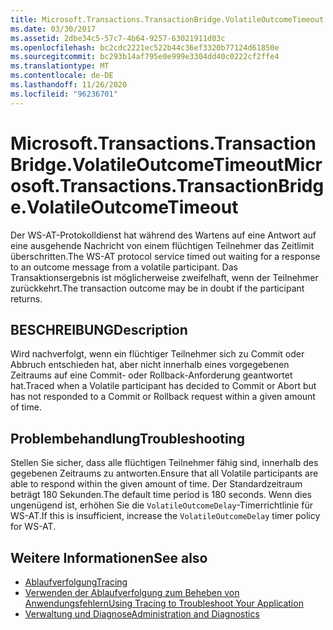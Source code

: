 ```yaml
---
title: Microsoft.Transactions.TransactionBridge.VolatileOutcomeTimeout
ms.date: 03/30/2017
ms.assetid: 2dbe34c5-57c7-4b64-9257-63021911d03c
ms.openlocfilehash: bc2cdc2221ec522b44c36ef3320b77124d61850e
ms.sourcegitcommit: bc293b14af795e0e999e3304dd40c0222cf2ffe4
ms.translationtype: MT
ms.contentlocale: de-DE
ms.lasthandoff: 11/26/2020
ms.locfileid: "96236701"
---
```

# <a name="microsofttransactionstransactionbridgevolatileoutcometimeout"></a><span data-ttu-id="b0788-102">Microsoft.Transactions.TransactionBridge.VolatileOutcomeTimeout</span><span class="sxs-lookup"><span data-stu-id="b0788-102">Microsoft.Transactions.TransactionBridge.VolatileOutcomeTimeout</span></span>

<span data-ttu-id="b0788-103">Der WS-AT-Protokolldienst hat während des Wartens auf eine Antwort auf eine ausgehende Nachricht von einem flüchtigen Teilnehmer das Zeitlimit überschritten.</span><span class="sxs-lookup"><span data-stu-id="b0788-103">The WS-AT protocol service timed out waiting for a response to an outcome message from a volatile participant.</span></span> <span data-ttu-id="b0788-104">Das Transaktionsergebnis ist möglicherweise zweifelhaft, wenn der Teilnehmer zurückkehrt.</span><span class="sxs-lookup"><span data-stu-id="b0788-104">The transaction outcome may be in doubt if the participant returns.</span></span>  
  
## <a name="description"></a><span data-ttu-id="b0788-105">BESCHREIBUNG</span><span class="sxs-lookup"><span data-stu-id="b0788-105">Description</span></span>  

 <span data-ttu-id="b0788-106">Wird nachverfolgt, wenn ein flüchtiger Teilnehmer sich zu Commit oder Abbruch entschieden hat, aber nicht innerhalb eines vorgegebenen Zeitraums auf eine Commit- oder Rollback-Anforderung geantwortet hat.</span><span class="sxs-lookup"><span data-stu-id="b0788-106">Traced when a Volatile participant has decided to Commit or Abort but has not responded to a Commit or Rollback request within a given amount of time.</span></span>  
  
## <a name="troubleshooting"></a><span data-ttu-id="b0788-107">Problembehandlung</span><span class="sxs-lookup"><span data-stu-id="b0788-107">Troubleshooting</span></span>  

 <span data-ttu-id="b0788-108">Stellen Sie sicher, dass alle flüchtigen Teilnehmer fähig sind, innerhalb des gegebenen Zeitraums zu antworten.</span><span class="sxs-lookup"><span data-stu-id="b0788-108">Ensure that all Volatile participants are able to respond within the given amount of time.</span></span> <span data-ttu-id="b0788-109">Der Standardzeitraum beträgt 180 Sekunden.</span><span class="sxs-lookup"><span data-stu-id="b0788-109">The default time period is 180 seconds.</span></span>  <span data-ttu-id="b0788-110">Wenn dies ungenügend ist, erhöhen Sie die `VolatileOutcomeDelay`-Timerrichtlinie für WS-AT.</span><span class="sxs-lookup"><span data-stu-id="b0788-110">If this is insufficient, increase the `VolatileOutcomeDelay` timer policy for WS-AT.</span></span>  
  
## <a name="see-also"></a><span data-ttu-id="b0788-111">Weitere Informationen</span><span class="sxs-lookup"><span data-stu-id="b0788-111">See also</span></span>

- [<span data-ttu-id="b0788-112">Ablaufverfolgung</span><span class="sxs-lookup"><span data-stu-id="b0788-112">Tracing</span></span>](index.md)
- [<span data-ttu-id="b0788-113">Verwenden der Ablaufverfolgung zum Beheben von Anwendungsfehlern</span><span class="sxs-lookup"><span data-stu-id="b0788-113">Using Tracing to Troubleshoot Your Application</span></span>](using-tracing-to-troubleshoot-your-application.md)
- [<span data-ttu-id="b0788-114">Verwaltung und Diagnose</span><span class="sxs-lookup"><span data-stu-id="b0788-114">Administration and Diagnostics</span></span>](../index.md)

